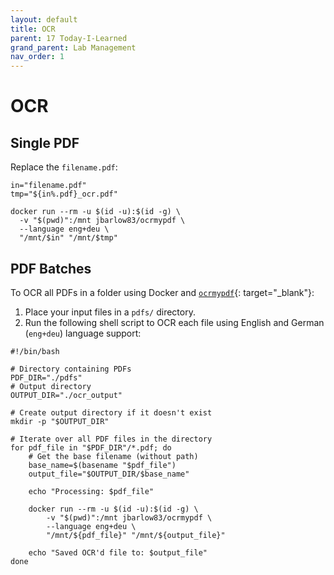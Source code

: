 ```yaml
---
layout: default
title: OCR
parent: 17 Today-I-Learned
grand_parent: Lab Management
nav_order: 1
---
```


# OCR

## Single PDF

Replace the `filename.pdf`:

```
in="filename.pdf"
tmp="${in%.pdf}_ocr.pdf"

docker run --rm -u $(id -u):$(id -g) \
  -v "$(pwd)":/mnt jbarlow83/ocrmypdf \
  --language eng+deu \
  "/mnt/$in" "/mnt/$tmp"
```

## PDF Batches

To OCR all PDFs in a folder using Docker and [`ocrmypdf`](https://github.com/ocrmypdf/OCRmyPDF){: target="_blank"}:

1. Place your input files in a `pdfs/` directory.
2. Run the following shell script to OCR each file using English and German (`eng+deu`) language support:

```
#!/bin/bash

# Directory containing PDFs
PDF_DIR="./pdfs"
# Output directory
OUTPUT_DIR="./ocr_output"

# Create output directory if it doesn't exist
mkdir -p "$OUTPUT_DIR"

# Iterate over all PDF files in the directory
for pdf_file in "$PDF_DIR"/*.pdf; do
    # Get the base filename (without path)
    base_name=$(basename "$pdf_file")
    output_file="$OUTPUT_DIR/$base_name"

    echo "Processing: $pdf_file"
    
    docker run --rm -u $(id -u):$(id -g) \
        -v "$(pwd)":/mnt jbarlow83/ocrmypdf \
        --language eng+deu \
        "/mnt/${pdf_file}" "/mnt/${output_file}"

    echo "Saved OCR'd file to: $output_file"
done
```
